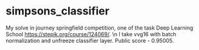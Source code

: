 # simpsons_classifier
My solve in  journey springfield competition, one of the task Deep Learning School https://stepik.org/course/124069/. \n
I take vvg16 with batch normalization and unfreeze classifier layer.
Public score - 0.95005.
